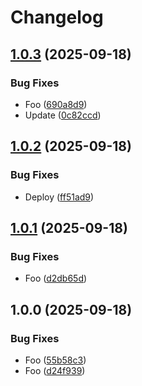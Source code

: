 # Changelog

## [1.0.3](https://github.com/d12/release-please-testing/compare/v1.0.2...v1.0.3) (2025-09-18)


### Bug Fixes

* Foo ([690a8d9](https://github.com/d12/release-please-testing/commit/690a8d916e16d1a3b2e8962e894ca85388128012))
* Update ([0c82ccd](https://github.com/d12/release-please-testing/commit/0c82ccdf5377880786039e7cc8fee3f28488e00b))

## [1.0.2](https://github.com/d12/release-please-testing/compare/v1.0.1...v1.0.2) (2025-09-18)


### Bug Fixes

* Deploy ([ff51ad9](https://github.com/d12/release-please-testing/commit/ff51ad9588253db8c706ab32f6fed287f098cabe))

## [1.0.1](https://github.com/d12/release-please-testing/compare/v1.0.0...v1.0.1) (2025-09-18)


### Bug Fixes

* Foo ([d2db65d](https://github.com/d12/release-please-testing/commit/d2db65da1a270028c7280ab6875a23ca563559ea))

## 1.0.0 (2025-09-18)


### Bug Fixes

* Foo ([55b58c3](https://github.com/d12/release-please-testing/commit/55b58c3798a649731cecd8d1ea2e0061efc1a7a7))
* Foo ([d24f939](https://github.com/d12/release-please-testing/commit/d24f939a7ce49070a46d1f7460b4e7c2289f6b05))
